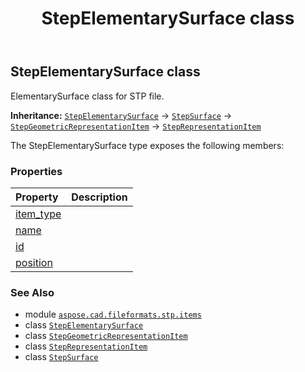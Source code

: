 ﻿---
title: StepElementarySurface class
second_title: Aspose.CAD for Python via .NET API References
description: 
type: docs
weight: 260
url: /python-net/aspose.cad.fileformats.stp.items/stepelementarysurface/
is_root: false
---

## StepElementarySurface class

ElementarySurface class for STP file.



**Inheritance:** [`StepElementarySurface`](/cad/python-net/aspose.cad.fileformats.stp.items/stepelementarysurface) → 
[`StepSurface`](/cad/python-net/aspose.cad.fileformats.stp.items/stepsurface) → 
[`StepGeometricRepresentationItem`](/cad/python-net/aspose.cad.fileformats.stp.items/stepgeometricrepresentationitem) → 
[`StepRepresentationItem`](/cad/python-net/aspose.cad.fileformats.stp.items/steprepresentationitem)



The StepElementarySurface type exposes the following members:

### Properties
| Property | Description |
| :- | :- |
| [item_type](/cad/python-net/aspose.cad.fileformats.stp.items/stepelementarysurface/item_type) |  |
| [name](/cad/python-net/aspose.cad.fileformats.stp.items/stepelementarysurface/name) |  |
| [id](/cad/python-net/aspose.cad.fileformats.stp.items/stepelementarysurface/id) |  |
| [position](/cad/python-net/aspose.cad.fileformats.stp.items/stepelementarysurface/position) |  |



### See Also
* module [`aspose.cad.fileformats.stp.items`](..)
* class [`StepElementarySurface`](/cad/python-net/aspose.cad.fileformats.stp.items/stepelementarysurface)
* class [`StepGeometricRepresentationItem`](/cad/python-net/aspose.cad.fileformats.stp.items/stepgeometricrepresentationitem)
* class [`StepRepresentationItem`](/cad/python-net/aspose.cad.fileformats.stp.items/steprepresentationitem)
* class [`StepSurface`](/cad/python-net/aspose.cad.fileformats.stp.items/stepsurface)
